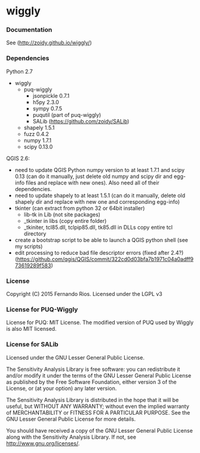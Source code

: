 wiggly
======
### Documentation
See (http://zoidy.github.io/wiggly/)

### Dependencies
Python 2.7
* wiggly
  * puq-wiggly
    * jsonpickle 0.7.1
    * h5py 2.3.0
    * sympy 0.7.5
    * puqutil (part of puq-wiggly)
    * SALib (https://github.com/zoidy/SALib)
  * shapely 1.5.1
  * fuzz 0.4.2
  * numpy 1.7.1
  * scipy 0.13.0
    
QGIS 2.6:
* need to update QGIS Python numpy version to at least 1.7.1 and scipy 0.13
        (can do it manually, just delete old numpy and scipy dir and egg-info files
        and replace with new ones). Also need all of their dependencies.
* need to update shapely to at least 1.5.1
        (can do it manually, delete old shapely dir and replace with new one and corresponding
        egg-info)
* tkinter  (can extract from python 32 or 64bit installer) 
  * lib-tk  in Lib (not site packages)
  * _tkinter in libs (copy entire folder)
  * _tkiniter, tcl85.dll, tclpip85.dll, tk85.dll in DLLs
        copy entire tcl directory
* create a bootstrap script to be able to launch a QGIS python shell (see my scripts)
* edit processing to reduce bad file descriptor errors (fixed after 2.4?)
     (https://github.com/qgis/QGIS/commit/322cd0d03bfa7b1971c04a0adff973619289f583)

### License
Copyright (C) 2015 Fernando Rios.  Licensed under the LGPL v3
     
### License for PUQ-Wiggly
License for PUQ: MIT License. The modified version of PUQ used by Wiggly is also MIT licensed.

### License for SALib
Licensed under the GNU Lesser General Public License.

The Sensitivity Analysis Library is free software: you can redistribute it and/or modify
it under the terms of the GNU Lesser General Public License as published by
the Free Software Foundation, either version 3 of the License, or
(at your option) any later version.

The Sensitivity Analysis Library is distributed in the hope that it will be useful,
but WITHOUT ANY WARRANTY; without even the implied warranty of
MERCHANTABILITY or FITNESS FOR A PARTICULAR PURPOSE.  See the
GNU Lesser General Public License for more details.

You should have received a copy of the GNU Lesser General Public License
along with the Sensitivity Analysis Library.  If not, see <http://www.gnu.org/licenses/>.

